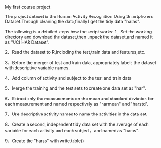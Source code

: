 My first course project 

The project dataset is the Human Activity Recognition Using Smartphones Dataset.Through cleaning the data,finally I get 
the tidy data "haras".

The following is a detailed steps how the script works:
1、Set the working directory and download the dataset,then unpack the dataset,and named it as "UCI HAR Dataset".

2、Read the dataset to R,incloding the test,train data and features,etc.

3、Before the merger of test and train data, appropriately labels the dataset with descriptive variable names.

4、Add column of activity and subject to the test and train data.

5、Merge the training and the test sets to create one data set as "har".

6、Extract only the measurements on the mean and standard deviation for each measurement,and named respectively as "harmean" and "harstd".

7、Use descriptive activity names to name the activities in the data set.

8、Create a second, independent tidy data set with the average of each variable for each activity and each subject，and named as "haras".

9、Create the "haras" with write.table()

